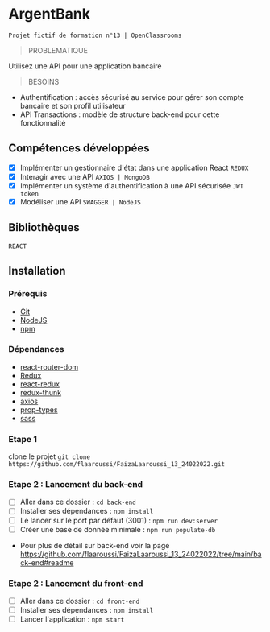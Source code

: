 # ArgentBank

    Projet fictif de formation n°13 | OpenClassrooms

> PROBLEMATIQUE

Utilisez une API pour une application bancaire

> BESOINS

- Authentification : accès sécurisé au service pour gérer son compte bancaire et son profil utilisateur
- API Transactions : modèle de structure back-end pour cette fonctionnalité

## Compétences développées

- [x] Implémenter un gestionnaire d'état dans une application React `REDUX`
- [x] Interagir avec une API `AXIOS | MongoDB`
- [x] Implémenter un système d'authentification à une API sécurisée `JWT token`
- [x] Modéliser une API `SWAGGER | NodeJS`

## Bibliothèques
    REACT

## Installation

### Prérequis

* [Git](https://git-scm.com/)
* [NodeJS](https://nodejs.org/fr/)
* [npm](https://www.npmjs.com/)

### Dépendances

*  [react-router-dom](https://reactrouter.com/web/guides/quick-start)
*  [Redux](https://redux.js.org/introduction/getting-started)
*  [react-redux](https://react-redux.js.org/introduction/getting-started)
*  [redux-thunk](https://redux.js.org/usage/writing-logic-thunks)
*  [axios](https://www.npmjs.com/package/axios)
*  [prop-types](https://www.npmjs.com/package/prop-types)
*  [sass](https://sass-lang.com/)

### Etape 1
clone le projet `git clone https://github.com/flaaroussi/FaizaLaaroussi_13_24022022.git`

### Etape 2 : Lancement du back-end 
- [ ] Aller dans ce dossier : `cd back-end`
- [ ] Installer ses dépendances : `npm install`
- [ ] Le lancer sur le port par défaut (3001) : `npm run dev:server`
- [ ] Créer une base de donnée minimale : `npm run populate-db`
- Pour plus de détail sur back-end voir la page https://github.com/flaaroussi/FaizaLaaroussi_13_24022022/tree/main/back-end#readme
### Etape 2 : Lancement du front-end
- [ ] Aller dans ce dossier : `cd front-end`
- [ ] Installer ses dépendances : `npm install`
- [ ] Lancer l'application : `npm start`
